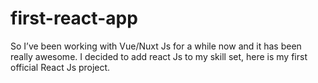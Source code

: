 # first-react-app
So I’ve been working with Vue/Nuxt Js for a while now and it has been really awesome. I decided to add react Js to my skill set, here is my first official React Js project.

